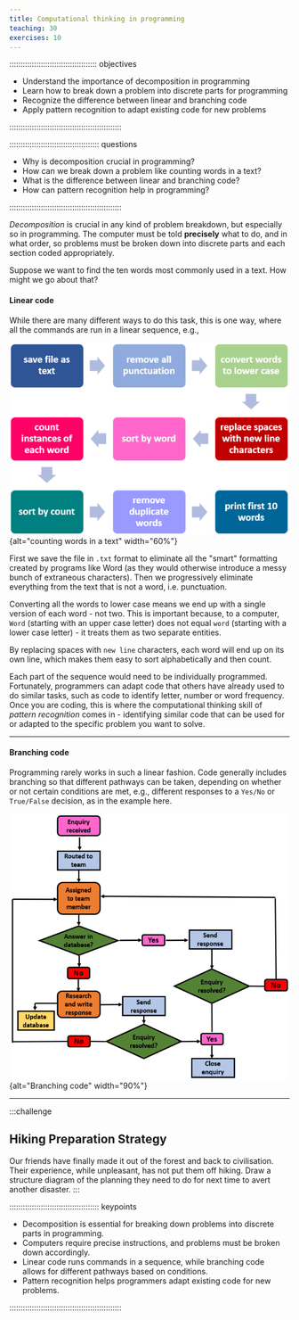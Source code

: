 ```yaml
---
title: Computational thinking in programming
teaching: 30
exercises: 10
---
```


::::::::::::::::::::::::::::::::::::::: objectives

- Understand the importance of decomposition in programming
- Learn how to break down a problem into discrete parts for programming
- Recognize the difference between linear and branching code
- Apply pattern recognition to adapt existing code for new problems

::::::::::::::::::::::::::::::::::::::::::::::::::

:::::::::::::::::::::::::::::::::::::::: questions

- Why is decomposition crucial in programming?
- How can we break down a problem like counting words in a text?
- What is the difference between linear and branching code?
- How can pattern recognition help in programming?

::::::::::::::::::::::::::::::::::::::::::::::::::

*Decomposition* is crucial in any kind of problem breakdown, but especially so in programming. The computer must be told **precisely** what to do, and in what order, so problems must be broken down into discrete parts and each section coded appropriately.

Suppose we want to find the ten words most commonly used in a text. How might we go about that?

#### Linear code

While there are many different ways to do this task, this is one way, where all the commands are run in a linear sequence, e.g.,

![Counting words in a text](fig/count-words.png){alt="counting words in a text" width="60%"}

First we save the file in `.txt` format to eliminate all the "smart" formatting created by programs like Word (as they would otherwise introduce a messy bunch of extraneous characters). Then we progressively eliminate everything from the text that is not a word, i.e. punctuation. 

Converting all the words to lower case means we end up with a single version of each word - not two. This is important because, to a computer, `Word` (starting with an upper case letter) does not equal `word` (starting with a lower case letter) - it treats them as two separate entities. 

By replacing spaces with `new line` characters, each word will end up on its own line, which makes them easy to sort alphabetically and then count.

Each part of the sequence would need to be individually programmed. Fortunately, programmers can adapt code that others have already used to do similar tasks, such as code to identify letter, number or word frequency. Once you are coding, this is where the computational thinking skill of *pattern recognition* comes in - identifying similar code that can be used for or adapted to the specific problem you want to solve. 

--------

#### Branching code

Programming rarely works in such a linear fashion. Code generally includes branching so that different pathways can be taken, depending on whether or not certain conditions are met, e.g., different responses to a `Yes/No` or `True/False` decision, as in the example here.

![Branching code](fig/workflow.png){alt="Branching code" width="90%"}

----------------

:::challenge
## Hiking Preparation Strategy

Our friends have finally made it out of the forest and back to civilisation. Their experience, while unpleasant, has not put them off hiking. Draw a structure diagram of the planning they need to do for next time to avert another disaster.
:::

:::::::::::::::::::::::::::::::::::::::: keypoints

- Decomposition is essential for breaking down problems into discrete parts in programming.
- Computers require precise instructions, and problems must be broken down accordingly.
- Linear code runs commands in a sequence, while branching code allows for different pathways based on conditions.
- Pattern recognition helps programmers adapt existing code for new problems.

::::::::::::::::::::::::::::::::::::::::::::::::::

